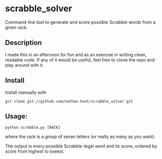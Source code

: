 scrabble_solver
===============

Command-line tool to generate and score possible Scrabble words from a given rack.

## Description

I made this in an afternoon for fun and as an exercise in writing clean, readable code. If any of it would be useful, feel free to clone the repo and play around with it.

## Install
Install manually with

    git clone git://github.com/nathan-hunt/scrabble_solver.git

## Usage:

    python scrabble.py [RACK]

where the rack is a group of seven letters (or really as many as you want).

The output is every possible Scrabble-legal word and its score, ordered by score from highest to lowest.

